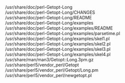 /usr/share/doc/perl-Getopt-Long  
/usr/share/doc/perl-Getopt-Long/CHANGES  
/usr/share/doc/perl-Getopt-Long/README  
/usr/share/doc/perl-Getopt-Long/examples  
/usr/share/doc/perl-Getopt-Long/examples/README  
/usr/share/doc/perl-Getopt-Long/examples/parsetime.pl  
/usr/share/doc/perl-Getopt-Long/examples/skel1.pl  
/usr/share/doc/perl-Getopt-Long/examples/skel2.pl  
/usr/share/doc/perl-Getopt-Long/examples/skel3.pl  
/usr/share/doc/perl-Getopt-Long/examples/skel4.pl  
/usr/share/man/man3/Getopt::Long.3pm.gz  
/usr/share/perl5/vendor\_perl/Getopt  
/usr/share/perl5/vendor\_perl/Getopt/Long.pm  
/usr/share/perl5/vendor\_perl/newgetopt.pl  
